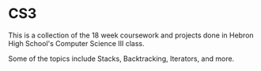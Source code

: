 # CS3

This is a collection of the 18 week coursework and projects done in Hebron High School's Computer Science III class.

Some of the topics include Stacks, Backtracking, Iterators, and more.
